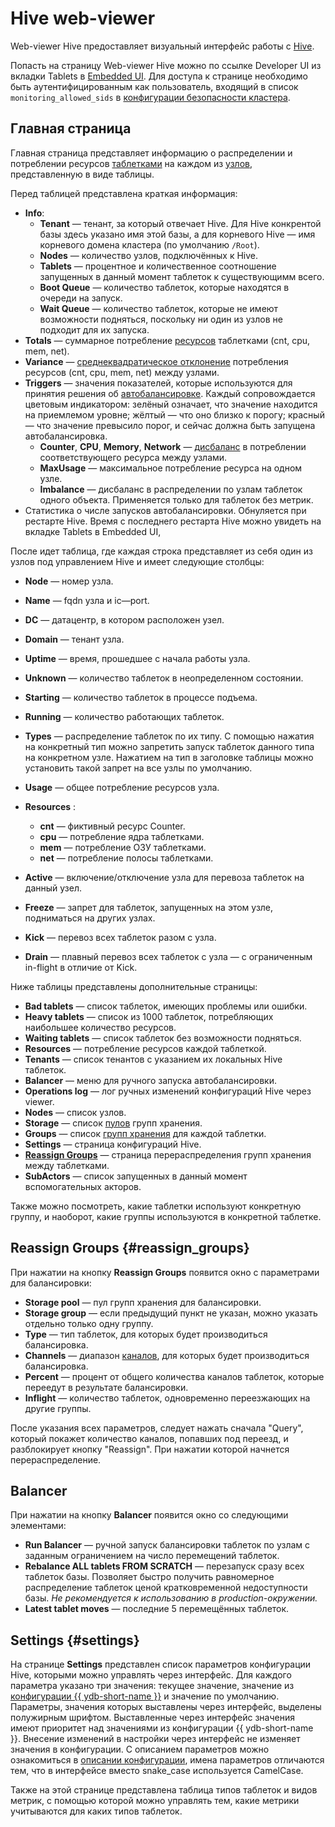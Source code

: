 # Hive web-viewer

Web-viewer Hive предоставляет визуальный интерфейс работы с [Hive](../../concepts/glossary.md#hive).

Попасть на страницу Web-viewer Hive можно по ссылке Developer UI из вкладки Tablets в [Embedded UI](index.md). Для доступа к странице необходимо быть аутентифицированным как пользователь, входящий в список `monitoring_allowed_sids` в [конфигурации безопасности кластера](../configuration/index.md#security).

## Главная страница

Главная страница представляет информацию о распределении и потреблении ресурсов [таблетками](../../concepts/glossary.md#tablet) на каждом из [узлов](../../concepts/glossary.md#tablet), представленную в виде таблицы.

Перед таблицей представлена краткая информация:

* **Info**:
    * **Tenant** — тенант, за который отвечает Hive. Для Hive конкрентой базы здесь указано имя этой базы, а для корневого Hive — имя корневого домена кластера (по умолчанию `/Root`).
    * **Nodes** — количество узлов, подключённых к Hive.
    * **Tablets** — процентное и количественное соотношение запущенных в данный момент таблеток к существующимм всего.
    * **Boot Queue** — количество таблеток, которые находятся в очереди на запуск.
    * **Wait Queue** — количество таблеток, которые не имеют возможности подняться, поскольку ни один из узлов не подходит для их запуска.
* **Totals** — суммарное потребление [ресурсов](../../contributor/hive.md#resources) таблетками (cnt, cpu, mem, net).
* **Variance** — [среднеквадратическое отклонение](https://ru.wikipedia.org/wiki/Среднеквадратическое_отклонение) потребления ресурсов (cnt, cpu, mem, net) между узлами.
* **Triggers** — значения показателей, которые используются для принятия решения об [автобалансировке](../../contributor/hive.md#autobalancing). Каждый сопровождается цветовым индикатором: зелёный означает, что значение находится на приемлемом уровне; жёлтый — что оно близко к порогу; красный — что значение превысило порог, и сейчас должна быть запущена автобалансировка.
    * **Counter**, **CPU**, **Memory**, **Network** — [дисбаланс](../../contributor/hive.md#scatter) в потреблении соответствующего ресурса между узлами.
    * **MaxUsage** — максимальное потребление ресурса на одном узле.
    * **Imbalance** — дисбаланс в распределении по узлам таблеток одного объекта. Применяется только для таблеток без метрик.
* Статистика о числе запусков автобалансировки. Обнуляется при рестарте Hive. Время с последнего рестарта Hive можно увидеть на вкладке Tablets в Embedded UI,

После идет таблица, где каждая строка представляет из себя один из узлов под управлением Hive и имеет следующие столбцы:

* **Node** — номер узла.
* **Name** — fqdn узла и ic—port.
* **DC** — датацентр, в котором расположен узел.
* **Domain** — тенант узла.
* **Uptime** — время, прошедшее с начала работы узла.
* **Unknown** — количество таблеток в неопределенном состоянии.
* **Starting** — количество таблеток в процессе подъема.
* **Running** — количество работающих таблеток.
* **Types** — распределение таблеток по их типу. С помощью нажатия на конкретный тип можно запретить запуск таблеток данного типа на конкретном узле. Нажатием на тип в заголовке таблицы можно установить такой запрет на все узлы по умолчанию.
* **Usage** — общее потребление ресурсов узла.
* **Resources** :

  * **cnt** — фиктивный ресурс Counter.
  * **cpu** — потребление ядра таблетками.
  * **mem** — потребление ОЗУ таблетками.
  * **net** — потребление полосы таблетками.

* **Active** — включение/отключение узла для перевоза таблеток на данный узел.
* **Freeze** — запрет для таблеток, запущенных на этом узле, подниматься на других узлах.
* **Kick** — перевоз всех таблеток разом с узла.
* **Drain** — плавный перевоз всех таблеток с узла — с ограниченным in-flight в отличие от Kick.

Ниже таблицы представлены дополнительные страницы:

* **Bad tablets** — список таблеток, имеющих проблемы или ошибки.
* **Heavy tablets** — список из 1000 таблеток, потребляющих наибольшее количество ресурсов.
* **Waiting tablets** — список таблеток без возможности подняться.
* **Resources** — потребление ресурсов каждой таблеткой.
* **Tenants** — список тенантов с указанием их локальных Hive таблеток.
* **Balancer** — меню для ручного запуска автобалансировки.
* **Operations log** — лог ручных изменений конфигураций Hive через viewer.
* **Nodes** — список узлов.
* **Storage** — список [пулов](../../concepts/glossary.md#storage-pool) групп хранения.
* **Groups** — список [групп хранения](../../concepts/glossary.md#storage-group) для каждой таблетки.
* **Settings** — страница конфигураций Hive.
* [**Reassign Groups**](#reassign_groups) — страница перераспределения групп хранения между таблетками.
* **SubActors** — список запущенных в данный момент вспомогательных акторов.

Также можно посмотреть, какие таблетки используют конкретную группу, и наоборот, какие группы используются в конкретной таблетке.

## Reassign Groups {#reassign_groups}

При нажатии на кнопку **Reassign Groups** появится окно с параметрами для балансировки:

* **Storage pool** — пул групп хранения для балансировки.
* **Storage group** — если предыдущий пункт не указан, можно указать отдельно только одну группу.
* **Type** — тип таблеток, для которых будет производиться балансировка.
* **Channels** — диапазон [каналов](../../concepts/glossary.md#channel), для которых будет производиться балансировка.
* **Percent** — процент от общего количества каналов таблеток, которые переедут в результате балансировки.
* **Inflight** — количество таблеток, одновременно переезжающих на другие группы.

После указания всех параметров, следует нажать сначала "Query", который покажет количество каналов, попавших под переезд, и разблокирует кнопку "Reassign".
При нажатии которой начнется перераспределение.

## Balancer

При нажатии на кнопку **Balancer** появится окно со следующими элементами:

* **Run Balancer** — ручной запуск балансировки таблеток по узлам с заданным ограничением на число перемещений таблеток.
* **Rebalance ALL tablets FROM SCRATCH** — перезапуск сразу всех таблеток базы. Позволяет быстро получить равномерное распределение таблеток ценой кратковременной недоступности базы. *Не рекомендуется к использованию в production-окружении.*
* **Latest tablet moves** — последние 5 перемещённых таблеток.

## Settings {#settings}

На странице **Settings** представлен список параметров конфигурации Hive, которыми можно управлять через интерфейс. Для каждого параметра указано три значения: текущее значение, значение из [конфигурации {{ ydb-short-name }}](../../maintenance/manual/config-overview.md) и значение по умолчанию. Параметры, значения которых выставлены через интерфейс, выделены полужирным шрифтом. Выставленные через интерфейс значения имеют приоритет над значениями из конфигурации {{ ydb-short-name }}. Внесение изменений в настройки через интерфейс не изменяет значения в конфигурации. С описанием параметров можно ознакомиться в [описании конфигурации](../configuration/hive.md), имена параметров отличаются тем, что в интерфейсе вместо snake_case используется CamelCase.

Также на этой странице представлена таблица типов таблеток и видов метрик, с помощью которой можно управлять тем, какие метрики учитываются для каких типов таблеток.
